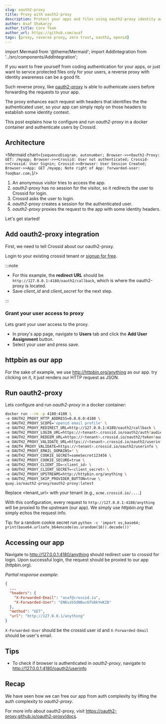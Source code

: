 ```yaml
---
slug: oauth2-proxy
title: Proxy with oauth2-proxy
description: Protect your apps and files using oauth2-proxy identity awareness proxy.
author: Asaf Shakarzy
author_title: Core Team
author_url: https://github.com/asaf
tags: [proxy, reverse proxy, zero trust, oauth2, openid]
---
```


import Mermaid from '@theme/Mermaid';
import AddIntegration from '../src/components/AddIntegration';

If you want to free yourself from coding authentication for your apps, or just want to servce protected files only for your users, a reverse proxy with identity awareness can be a good fit.

Such reverse proxy, like [oauth2-proxy](https://github.com/oauth2-proxy/oauth2-proxy) is able to authenicate users before forwarding the requests to your app.

The proxy enhances each request with headers that identifies the the authenticated user, so your app can simply reply on those headers to establish some identity context.

This post explains how to configure and run _oauth2-proxy_ in a docker container and authenticate users by Crossid.

## Architecture

<Mermaid chart={`sequenceDiagram; autonumber; Browser->>+Oauth2-Proxy: GET: /myapp; Browser->>+Crossid: User not authenticated; Crossid->>Crossid: User Signin; Crossid->>Browser: User Session Created; Browser->>App: GET /myapp; Note right of App: forwarded-user: foo@bar.com;`}/>

1. An anonymous visitor tries to access the app.
2. _oauth2-proxy_ has no session for the visitor, so it redirects the user to Crossid for login.
3. Crossid asks the user to login.
4. _oauth2-proxy_ creates a session for the authenticated user.
5. _oauth2-proxy_ proxies the request to the app with some identity headers.

Let's get started!

## Add oauth2-proxy integration

First, we need to tell Crossid about our oauth2-proxy.

Login to your existing crossid tenant or [signup for free](https://crossid.io/signup).

<AddIntegration name="oauth2-proxy"/>

:::note

- For this example, the **redirect URL** should be `http://127.0.0.1:4180/oauth2/callback`, which is where the oauth2-proxy is located.
- Save _client_id_ and _client_secret_ for the next step.

:::

### Grant your user access to proxy

Lets grant your user access to the proxy.

- In proxy's app page, navigate to **Users** tab and click the **Add User Assignment** button.
- Select your user and press save.

## httpbin as our app

For the sake of example, we use http://httpbin.org/anything as our app. try clicking on it, it just renders our HTTP request as JSON.

## Run oauth2-proxy

Lets configure and run _oauth2-proxy_ in a docker container:

```bash {5-8,12-13}
docker run --rm -p 4180:4180 \
-e OAUTH2_PROXY_HTTP_ADDRESS=0.0.0.0:4180 \
-e OAUTH2_PROXY_SCOPE='openid email profile' \
-e OAUTH2_PROXY_REDIRECT_URL=http://127.0.0.1:4180/oauth2/callback \
-e OAUTH2_PROXY_LOGIN_URL=https://<tenant>.crossid.io/oauth2/auth?audience=oauth2proxy \
-e OAUTH2_PROXY_REDEEM_URL=https://<tenant>.crossid.io/oauth2/token?audience=oauth2proxy \
-e OAUTH2_PROXY_VALIDATE_URL=https://<tenant>.crossid.io/oauth2/userinfo \
-e OAUTH_PROXY_VALIDATE=https://<tenant>.crossid.io/oauth2/userinfo \
-e OAUTH2_PROXY_EMAIL_DOMAINS=* \
-e OAUTH2_PROXY_COOKIE_SECRET=someSecret123456 \
-e OAUTH2_PROXY_COOKIE_SECURE=true \
-e OAUTH2_PROXY_CLIENT_ID=<client_id> \
-e OAUTH2_PROXY_CLIENT_SECRET=<client_secret> \
-e OAUTH2_PROXY_UPSTREAMS=http://httpbin.org/anything \
-e OAUTH2_PROXY_SKIP_PROVIDER_BUTTON=true \
quay.io/oauth2-proxy/oauth2-proxy:latest
```

Replace <tenant_url> with your tenant (e.g., `acme.crossid.io/....`)

With this configuration, every request to `http://127.0.0.1:4180/anything` will be proxied to the upstream (our app).
We simply use _httpbin.org_ that simply echos the request info.

Tip: for a random cookie secret run `python -c 'import os,base64; print(base64.urlsafe_b64encode(os.urandom(16)).decode())'`

## Accessing our app

Navigate to http://127.0.0.1:4180/anything should redirect user to crossid for login.
Upon successful login, the request should be proxied to our app (httpbin.org).

_Partial response example_:

```json
{
  ...
  "headers": {
    "X-Forwarded-Email": "asaf@crossid.io",
    "X-Forwarded-User": "EN6vzb5dNBuc6fUAkYeKZ8"
  },
  "method": "GET",
  "url": "http://127.0.0.1/anything"
}
```

`X-Forwarded-User` should be the crossid user id and `X-Forwarded-Email` should be user's email.

## Tips

- To check if browser is authenticated in _oauth2-proxy_, navigate to http://127.0.0.1:4180/oauth2/userinfo

## Recap

We have seen how we can free our app from auth complexity by lifting the auth complexity to _oauth2-proxy_.

For more info about oauth2-proxy, visit https://oauth2-proxy.github.io/oauth2-proxy/docs.
